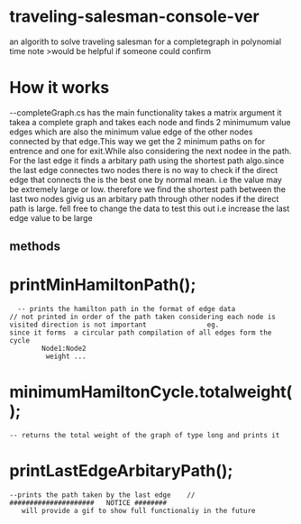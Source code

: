 # traveling-salesman-console-ver
an algorith to solve traveling salesman for a completegraph in polynomial time
note >would be helpful if someone could confirm


# How it works
--completeGraph.cs has the main functionality
  takes a matrix argument 
  it takea a complete graph and takes each node and finds 2 minimumum value edges which are also the minimum value edge of the other nodes connected by that edge.This way we get     the 2 minimum paths on for entrence and one for exit.While also considering the next nodee in the path.  For the last edge it finds a arbitary path using the shortest path         algo.since the last edge connectes two nodes there is no way to check if the direct edge that connects the is the best one by normal mean. i.e the value may be extremely large     or low. therefore we find the shortest path between the last two nodes givig us an arbitary path through other nodes if the direct path is large. fell free to change the data to   test this out i.e increase the last edge value to be large 
    
  
## methods

   # printMinHamiltonPath();  
      -- prints the hamilton path in the format of edge data              // not printed in order of the path taken considering each node is visited direction is not important               eg.                                                                    since it forms  a circular path compilation of all edges form the cycle
            Node1:Node2
             weight ...
                                                        
          
      
   # minimumHamiltonCycle.totalweight();
    -- returns the total weight of the graph of type long and prints it
    
   # printLastEdgeArbitaryPath();
    --prints the path taken by the last edge    // 
    #####################   NOTICE ########
       will provide a gif to show full functionaliy in the future
